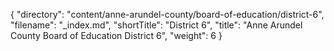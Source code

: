 {
  "directory": "content/anne-arundel-county/board-of-education/district-6",
  "filename": "_index.md",
  "shortTitle": "District 6",
  "title": "Anne Arundel County Board of Education District 6",
  "weight": 6
}

